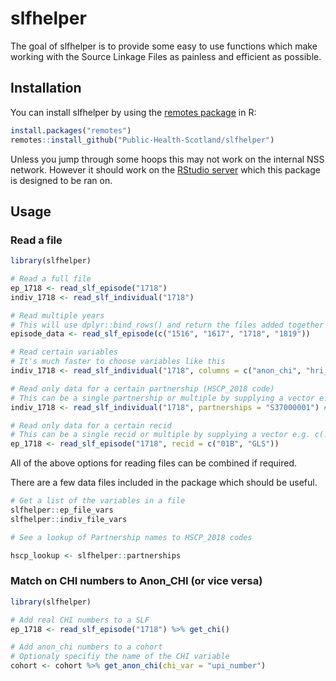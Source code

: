 # slfhelper

The goal of slfhelper is to provide some easy to use functions which make 
working with the Source Linkage Files as painless and efficient as possible.

## Installation

You can install slfhelper by using the [remotes package](https://remotes.r-lib.org/)  in R:

``` r
install.packages("remotes")
remotes::install_github("Public-Health-Scotland/slfhelper")
```

Unless you jump through some hoops this may not work on the internal NSS network.
However it should work on the [RStudio server](https://rstudio.nhsnss.scot.nhs.uk/)
which this package is designed to be ran on.

## Usage

### Read a file

``` r
library(slfhelper)

# Read a full file
ep_1718 <- read_slf_episode("1718")
indiv_1718 <- read_slf_individual("1718")

# Read multiple years
# This will use dplyr::bind_rows() and return the files added together as a single tibble
episode_data <- read_slf_episode(c("1516", "1617", "1718", "1819"))

# Read certain variables 
# It's much faster to choose variables like this
indiv_1718 <- read_slf_individual("1718", columns = c("anon_chi", "hri_scot"))

# Read only data for a certain partnership (HSCP_2018 code)
# This can be a single partnership or multiple by supplying a vector e.g. c(...)
indiv_1718 <- read_slf_individual("1718", partnerships = "S37000001") # Aberdeen City

# Read only data for a certain recid
# This can be a single recid or multiple by supplying a vector e.g. c(...)
ep_1718 <- read_slf_episode("1718", recid = c("01B", "GLS"))
```
All of the above options for reading files can be combined if required. 

There are a few data files included in the package which should be useful.

``` r
# Get a list of the variables in a file
slfhelper::ep_file_vars
slfhelper::indiv_file_vars

# See a lookup of Partnership names to HSCP_2018 codes

hscp_lookup <- slfhelper::partnerships
```

### Match on CHI numbers to Anon_CHI (or vice versa)

``` r
library(slfhelper)

# Add real CHI numbers to a SLF
ep_1718 <- read_slf_episode("1718") %>% get_chi()

# Add anon_chi numbers to a cohort
# Optionaly specifiy the name of the CHI variable
cohort <- cohort %>% get_anon_chi(chi_var = "upi_number")
```


